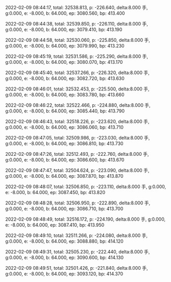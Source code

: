 2022-02-09 08:44:17, total: 32538.813, p: -226.640, delta:8.000 手, g:0.000, e: -8.000, b: 64.000, ep: 3080.560, bp: 413.400

2022-02-09 08:44:38, total: 32539.850, p: -226.110, delta:8.000 手, g:0.000, e: -8.000, b: 64.000, ep: 3079.410, bp: 413.190

2022-02-09 08:44:58, total: 32530.060, p: -225.850, delta:8.000 手, g:0.000, e: -8.000, b: 64.000, ep: 3079.990, bp: 413.230

2022-02-09 08:45:19, total: 32531.586, p: -225.290, delta:8.000 手, g:0.000, e: -8.000, b: 64.000, ep: 3080.070, bp: 413.170

2022-02-09 08:45:40, total: 32537.266, p: -226.320, delta:8.000 手, g:0.000, e: -8.000, b: 64.000, ep: 3082.720, bp: 413.630

2022-02-09 08:46:01, total: 32532.453, p: -225.500, delta:8.000 手, g:0.000, e: -8.000, b: 64.000, ep: 3083.780, bp: 413.660

2022-02-09 08:46:22, total: 32522.466, p: -224.880, delta:8.000 手, g:0.000, e: -8.000, b: 64.000, ep: 3085.440, bp: 413.790

2022-02-09 08:46:43, total: 32518.226, p: -223.620, delta:8.000 手, g:0.000, e: -8.000, b: 64.000, ep: 3086.060, bp: 413.710

2022-02-09 08:47:05, total: 32509.986, p: -223.030, delta:8.000 手, g:0.000, e: -8.000, b: 64.000, ep: 3086.810, bp: 413.730

2022-02-09 08:47:26, total: 32512.493, p: -222.760, delta:8.000 手, g:0.000, e: -8.000, b: 64.000, ep: 3086.600, bp: 413.670

2022-02-09 08:47:47, total: 32504.624, p: -223.090, delta:8.000 手, g:0.000, e: -8.000, b: 64.000, ep: 3087.870, bp: 413.870

2022-02-09 08:48:07, total: 32506.850, p: -223.110, delta:8.000 手, g:0.000, e: -8.000, b: 64.000, ep: 3087.450, bp: 413.820

2022-02-09 08:48:28, total: 32506.950, p: -222.890, delta:8.000 手, g:0.000, e: -8.000, b: 64.000, ep: 3086.710, bp: 413.700

2022-02-09 08:48:49, total: 32516.172, p: -224.190, delta:8.000 手, g:0.000, e: -8.000, b: 64.000, ep: 3087.410, bp: 413.950

2022-02-09 08:49:10, total: 32511.266, p: -224.080, delta:8.000 手, g:0.000, e: -8.000, b: 64.000, ep: 3088.880, bp: 414.120

2022-02-09 08:49:31, total: 32505.230, p: -222.440, delta:8.000 手, g:0.000, e: -8.000, b: 64.000, ep: 3090.600, bp: 414.130

2022-02-09 08:49:51, total: 32501.426, p: -221.840, delta:8.000 手, g:0.000, e: -8.000, b: 64.000, ep: 3093.120, bp: 414.370